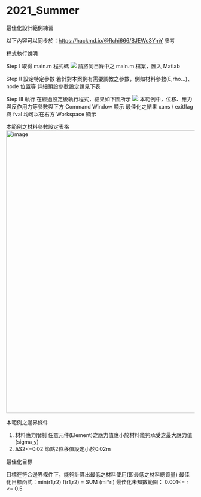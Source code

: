 # 2021_Summer
最佳化設計範例練習

以下內容可以同步於：https://hackmd.io/@Rchi666/BJEWc3YmY 參考

程式執行說明

Step I 取得 main.m 程式碼
![](https://i.imgur.com/KEpp9Ck.png)
請將同目錄中之 main.m 檔案，匯入 Matlab

Step II 設定特定參數
若針對本案例有需要調教之參數，例如材料參數(E,rho...)、node 位置等
詳細預設參數設定請見下表

Step III 執行
在經過設定後執行程式，結果如下圖所示
![](https://i.imgur.com/RY3VhLV.jpg)
本範例中，位移、應力與反作用力等參數與下方 Command Window 顯示
最佳化之結果 xans / exitflag 與 fval 均可以在右方 Workspace 顯示

本範例之材料參數設定表格
<img width="755" alt="image" src="https://user-images.githubusercontent.com/91275184/134802410-6035f578-e5f5-4f02-8a6c-5fe0fae2d51f.png">

本範例之邊界條件

1. 材料應力限制
    任意元件(Element)之應力值應小於材料能夠承受之最大應力值(sigma_y)
2. ΔS2<=0.02
    節點2位移值設定小於0.02m

最佳化目標

目標在符合邊界條件下，能夠計算出最低之材料使用(即最低之材料總質量)
最佳化目標函式：min(r1,r2) f(r1,r2) = SUM (mi*ri)
最佳化未知數範圍： 0.001<= r <= 0.5
